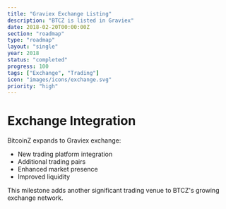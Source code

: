 ```yaml
---
title: "Graviex Exchange Listing"
description: "BTCZ is listed in Graviex"
date: 2018-02-20T00:00:00Z
section: "roadmap"
type: "roadmap"
layout: "single"
year: 2018
status: "completed"
progress: 100
tags: ["Exchange", "Trading"]
icon: "images/icons/exchange.svg"
priority: "high"
---
```


# Exchange Integration

BitcoinZ expands to Graviex exchange:
- New trading platform integration
- Additional trading pairs
- Enhanced market presence
- Improved liquidity

This milestone adds another significant trading venue to BTCZ's growing exchange network.
